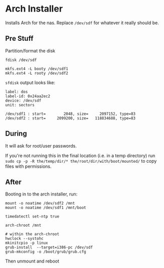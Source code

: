 # Arch Installer

Installs Arch for the nas. Replace `/dev/sdf` for whatever it really should be.

## Pre Stuff

Partition/format the disk

```
fdisk /dev/sdf

mkfs.ext4 -L booty /dev/sdf1
mkfs.ext4 -L rooty /dev/sdf2
```

`sfdisk` output looks like:

```
label: dos
label-id: 0x24aa2ec2
device: /dev/sdf
unit: sectors

/dev/sdf1 : start=        2048, size=     2097152, type=83
/dev/sdf2 : start=     2099200, size=   118834688, type=83
```

## During

It will ask for root/user passwords.

If you're not running this in the final location (i.e. in a temp directory) run `sudo cp -p -R the/temp/dir/* the/root/dir/with/boot/mounted/` to copy files with permissions.

## After

Booting in to the arch installer, run:

```
mount -o noatime /dev/sdf2 /mnt
mount -o noatime /dev/sdf1 /mnt/boot

timedatectl set-ntp true

arch-chroot /mnt

# within the arch-chroot
hwclock --systohc
mkinitcpio -p linux
grub-install  --target=i386-pc /dev/sdf
grub-mkconfig -o /boot/grub/grub.cfg
```

Then unmount and reboot
